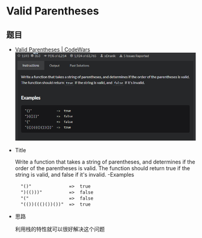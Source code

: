 # Valid Parentheses
## 题目
- [Valid Parentheses | CodeWars](https://www.codewars.com/kata/52774a314c2333f0a7000688/train/java)
   ![image Text](img-004.png)
- Title

  Write a function that takes a string of parentheses, and determines if the order of the parentheses is valid. The function should return true if the string is valid, and false if it's invalid.
-Examples
  ```angular2html
    "()"              =>  true
    ")(()))"          =>  false
    "("               =>  false
    "(())((()())())"  =>  true
   ```
  
- 思路
   
   利用栈的特性就可以很好解决这个问题